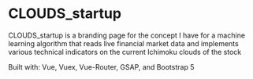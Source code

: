 # CLOUDS_startup


CLOUDS_startup is a branding page for the concept I have for a machine learning algorithm that reads live financial market data and implements various technical indicators on the current Ichimoku clouds of the stock

Built with:
Vue, Vuex, Vue-Router, GSAP, and Bootstrap 5
